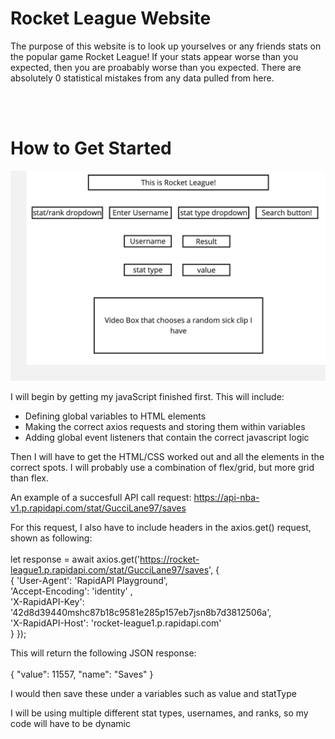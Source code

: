 # Rocket League Website

The purpose of this website is to look up yourselves or any friends stats on the popular game Rocket League! If your stats appear worse than you expected, then you are proabably worse than you expected. There are absolutely 0 statistical mistakes from any data pulled from here.

<br>
<br>

# How to Get Started
![Alt text](<Rocket League-1.jpg>)

I will begin by getting my javaScript finished first. This will include:

- Defining global variables to HTML elements
- Making the correct axios requests and storing them within variables
- Adding global event listeners that contain the correct javascript logic

Then I will have to get the HTML/CSS worked out and all the elements in the correct spots.
I will probably use a combination of flex/grid, but more grid than flex.

An example of a succesfull API call request: https://api-nba-v1.p.rapidapi.com/stat/GucciLane97/saves

For this request, I also have to include headers in the axios.get() request, shown as following: <br> <br> let response = await axios.get('https://rocket-league1.p.rapidapi.com/stat/GucciLane97/saves', {<br>{
    'User-Agent': 'RapidAPI Playground', <br>
    'Accept-Encoding': 'identity' ,<br>
    'X-RapidAPI-Key': '42d8d39440mshc87b18c9581e285p157eb7jsn8b7d3812506a', <br>
    'X-RapidAPI-Host': 'rocket-league1.p.rapidapi.com' <br>
  }
});

This will return the following JSON response:
<br>
<br>
{
  "value": 11557,
  "name": "Saves"
}

I would then save these under a variables such as value and statType

I will be using multiple different stat types, usernames, and ranks, so my code will have to be dynamic

<br>
<br>
